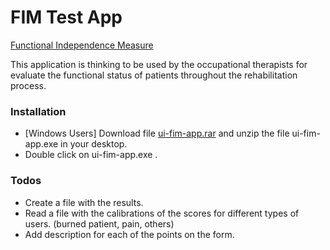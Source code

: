 # FIM Test App
[Functional Independence Measure](https://en.wikipedia.org/wiki/Functional_Independence_Measure)

This application is thinking to be used by the occupational therapists for evaluate the functional status of patients throughout the rehabilitation process.

### Installation
- [Windows Users] Download file [ui-fim-app.rar](https://github.com/joemccann/dillinger/blob/master/KUBERNETES.md) and unzip the file  ui-fim-app.exe in your desktop.
- Double click on ui-fim-app.exe .

### Todos
- Create a file with the results.
- Read a file with the calibrations of the scores for different types of users. (burned patient, pain, others)
- Add description for each of the points on the form.
